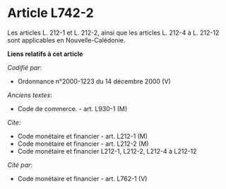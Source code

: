 # Article L742-2

Les articles L. 212-1 et L. 212-2, ainsi que les articles L. 212-4 à L. 212-12 sont applicables en Nouvelle-Calédonie.

**Liens relatifs à cet article**

_Codifié par_:

  - Ordonnance n°2000-1223 du 14 décembre 2000 (V)

_Anciens textes_:

  - Code de commerce. - art. L930-1 (M)

_Cite_:

  - Code monétaire et financier - art. L212-1 (M)
  - Code monétaire et financier - art. L212-2 (M)
  - Code monétaire et financier L212-1, L212-2, L212-4 à L212-12

_Cité par_:

  - Code monétaire et financier - art. L762-1 (V)
